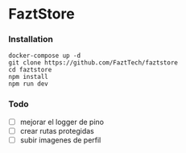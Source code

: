 # FaztStore

### Installation

```
docker-compose up -d
git clone https://github.com/FaztTech/faztstore
cd faztstore
npm install
npm run dev
```

### Todo

- [ ] mejorar el logger de pino
- [ ] crear rutas protegidas
- [ ] subir imagenes de perfil
